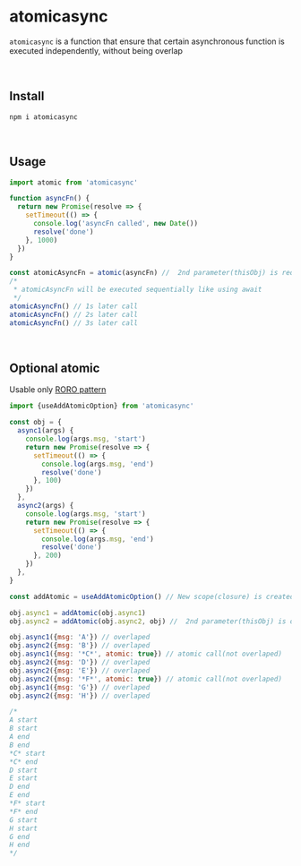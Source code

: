 # atomicasync

`atomicasync` is a function that ensure that certain asynchronous function is executed independently, without being overlap

<br>

## Install

```
npm i atomicasync
```

<br>

## Usage

```javascript
import atomic from 'atomicasync'

function asyncFn() {
  return new Promise(resolve => {
    setTimeout(() => {
      console.log('asyncFn called', new Date())
      resolve('done')
    }, 1000)
  })
}

const atomicAsyncFn = atomic(asyncFn) //  2nd parameter(thisObj) is required when asyncFn use `this`
/*
 * atomicAsyncFn will be executed sequentially like using await
 */
atomicAsyncFn() // 1s later call
atomicAsyncFn() // 2s later call
atomicAsyncFn() // 3s later call
```

<br>

## Optional atomic

Usable only [RORO pattern](https://www.freecodecamp.org/news/elegant-patterns-in-modern-javascript-roro-be01e7669cbd/)

```javascript
import {useAddAtomicOption} from 'atomicasync'

const obj = {
  async1(args) {
    console.log(args.msg, 'start')
    return new Promise(resolve => {
      setTimeout(() => {
        console.log(args.msg, 'end')
        resolve('done')
      }, 100)
    })
  },
  async2(args) {
    console.log(args.msg, 'start')
    return new Promise(resolve => {
      setTimeout(() => {
        console.log(args.msg, 'end')
        resolve('done')
      }, 200)
    })
  },
}

const addAtomic = useAddAtomicOption() // New scope(closure) is created to manage order of async functions

obj.async1 = addAtomic(obj.async1)
obj.async2 = addAtomic(obj.async2, obj) //  2nd parameter(thisObj) is optional here, but required when function of 1st parameter use `this` reference

obj.async1({msg: 'A'}) // overlaped
obj.async2({msg: 'B'}) // overlaped
obj.async1({msg: '*C*', atomic: true}) // atomic call(not overlaped)
obj.async2({msg: 'D'}) // overlaped
obj.async2({msg: 'E'}) // overlaped
obj.async2({msg: '*F*', atomic: true}) // atomic call(not overlaped)
obj.async1({msg: 'G'}) // overlaped
obj.async2({msg: 'H'}) // overlaped

/* 
A start
B start
A end
B end
*C* start
*C* end
D start
E start
D end
E end
*F* start
*F* end
G start
H start
G end
H end
*/
```

